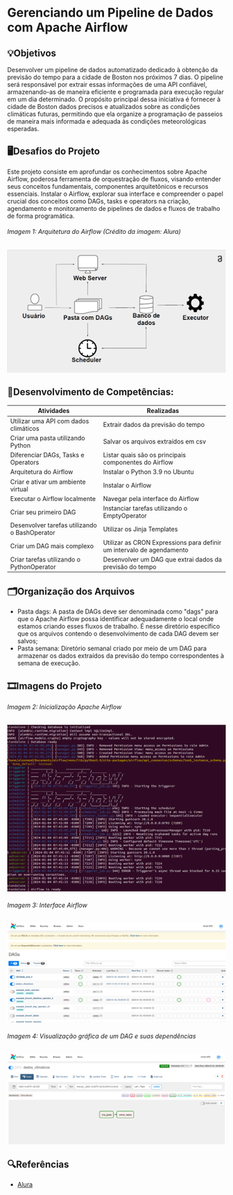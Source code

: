 # Gerenciando um Pipeline de Dados com Apache Airflow

## 💡Objetivos
Desenvolver um pipeline de dados automatizado dedicado à obtenção da previsão do tempo para a cidade de Boston nos próximos 7 dias. O pipeline será responsável por extrair essas informações de uma API confiável, armazenando-as de maneira eficiente e programada para execução regular em um dia determinado. O propósito principal dessa iniciativa é fornecer à cidade de Boston dados precisos e atualizados sobre as condições climáticas futuras, permitindo que ela organize a programação de passeios de maneira mais informada e adequada às condições meteorológicas esperadas.


## 🖥️Desafios do Projeto
Este projeto consiste em aprofundar os conhecimentos sobre Apache Airflow, poderosa ferramenta de orquestração de fluxos, visando entender seus conceitos fundamentais, componentes arquitetônicos e recursos essenciais. Instalar o Airflow, explorar sua interface e compreender o papel crucial dos conceitos como DAGs, tasks e operators na criação, agendamento e monitoramento de pipelines de dados e fluxos de trabalho de forma programática.

###### Imagem 1: Arquitetura do Airflow (Crédito da imagem: Alura)
<img src="/assets/img/img_arquitetura_dag.png">

## 📄Desenvolvimento de Competências:
|Atividades|Realizadas |
|----------|-----------|
| Utilizar uma API com dados climáticos | Extrair dados da previsão do tempo |
| Criar uma pasta utilizando Python | Salvar os arquivos extraídos em csv |
| Diferenciar DAGs, Tasks e Operators | Listar quais são os principais componentes do Airflow |
| Arquitetura do Airflow | Instalar o Python 3.9 no Ubuntu |
| Criar e ativar um ambiente virtual | Instalar o Airflow |
| Executar o Airflow localmente | Navegar pela interface do Airflow |
| Criar seu primeiro DAG | Instanciar tarefas utilizando o EmptyOperator |
| Desenvolver tarefas utilizando o BashOperator | Utilizar os Jinja Templates |
| Criar um DAG mais complexo | Utilizar as CRON Expressions para definir um intervalo de agendamento |
| Criar tarefas utilizando o PythonOperator | Desenvolver um DAG que extrai dados da previsão do tempo |

## 🗂️Organização dos Arquivos
- Pasta dags: A pasta de DAGs deve ser denominada como "dags" para que o Apache Airflow possa identificar adequadamente o local onde estamos criando esses fluxos de trabalho. É nesse diretório específico que os arquivos contendo o desenvolvimento de cada DAG devem ser salvos;
- Pasta semana: Diretório semanal criado por meio de um DAG para armazenar os dados extraídos da previsão do tempo correspondentes à semana de execução.

## 🎞️Imagens do Projeto

###### Imagem 2: Inicialização Apache Airflow
<img src="/assets/img/img_start_airflow.png">

###### Imagem 3: Interface Airflow
<img src="/assets/img/img_dag.png">

###### Imagem 4: Visualização gráfica de um DAG e suas dependências
<img src="/assets/img/img_graph.png">


## 🔍Referências
- [Alura](https://www.alura.com.br/)
